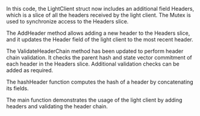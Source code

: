 In this code, the LightClient struct now includes an additional field Headers, which is a slice of all the headers received by the light client. The Mutex is used to synchronize access to the Headers slice.

The AddHeader method allows adding a new header to the Headers slice, and it updates the Header field of the light client to the most recent header.

The ValidateHeaderChain method has been updated to perform header chain validation. It checks the parent hash and state vector commitment of each header in the Headers slice. Additional validation checks can be added as required.

The hashHeader function computes the hash of a header by concatenating its fields.

The main function demonstrates the usage of the light client by adding headers and validating the header chain.
